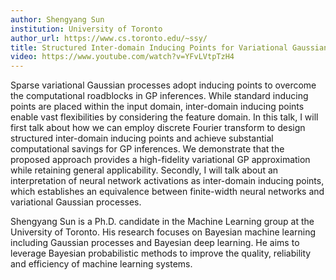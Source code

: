 ```yaml
---
author: Shengyang Sun
institution: University of Toronto
author_url: https://www.cs.toronto.edu/~ssy/
title: Structured Inter-domain Inducing Points for Variational Gaussian Processes
video: https://www.youtube.com/watch?v=YFvLVtpTzH4
---
```


Sparse variational Gaussian processes adopt inducing points to overcome the computational roadblocks in GP inferences. While standard inducing points are placed within the input domain, inter-domain inducing points enable vast flexibilities by considering the feature domain. In this talk, I will first talk about how we can employ discrete Fourier transform to design structured inter-domain inducing points and achieve substantial computational savings for GP inferences. We demonstrate that the proposed approach provides a high-fidelity variational GP approximation while retaining general applicability. Secondly, I will talk about an interpretation of neural network activations as inter-domain inducing points, which establishes an equivalence between finite-width neural networks and variational Gaussian processes.

Shengyang Sun is a Ph.D. candidate in the Machine Learning group at the University of Toronto. His research focuses on Bayesian machine learning including Gaussian processes and Bayesian deep learning. He aims to leverage Bayesian probabilistic methods to improve the quality, reliability and efficiency of machine learning systems.